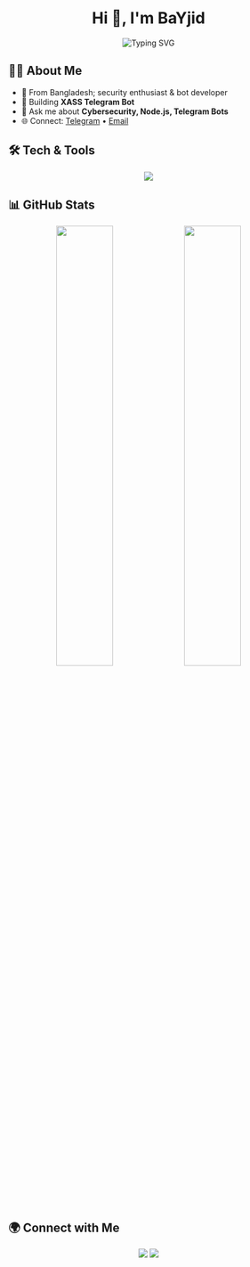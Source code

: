 <h1 align="center">Hi 👋, I'm BaYjid</h1>
<p align="center">
  <img src="https://readme-typing-svg.demolab.com?font=Fira+Code&duration=3000&pause=1000&lines=Cybersecurity+Lover;Telegram+Bot+Dev;Node.js|MongoDB;Welcome+to+my+GitHub!" alt="Typing SVG" />
</p>

## 🧑‍💻 About Me
- 🔭 From Bangladesh; security enthusiast & bot developer
- 🌱 Building **XASS Telegram Bot**
- 💬 Ask me about **Cybersecurity, Node.js, Telegram Bots**
- 🌐 Connect: [Telegram](https://t.me/BaYjid) • [Email](mailto:saxxbayjid@gmail.com)

## 🛠️ Tech & Tools
<p align="center">
  <img src="https://skillicons.dev/icons?i=js,nodejs,express,mongodb,git,github" />
</p>

## 📊 GitHub Stats
<p align="center">
  <img src="https://github-readme-stats.vercel.app/api?username=yourusername&theme=tokyonight&show_icons=true" width="45%" />
  <img src="https://github-readme-streak-stats.herokuapp.com/?user=yourusername&theme=tokyonight" width="45%" />
</p>

## 🌍 Connect with Me
<p align="center">
  <a href="https://github.com/yourusername"><img src="https://img.shields.io/badge/Github-000?style=for-the-badge&logo=github&logoColor=white" /></a>
  <a href="https://t.me/BaYjid"><img src="https://img.shields.io/badge/Telegram-2CA5E0?style=for-the-badge&logo=telegram&logoColor=white" /></a>
</p>

